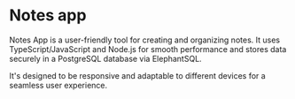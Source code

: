 # Notes app

Notes App is a user-friendly tool for creating and organizing notes. It uses TypeScript/JavaScript and Node.js for smooth performance and stores data securely in a PostgreSQL database via ElephantSQL.

It's designed to be responsive and adaptable to different devices for a seamless user experience.
